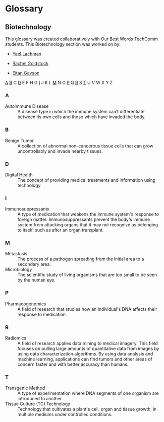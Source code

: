 # Glossary
## Biotechnology

This glossary was created collaboratively with Our Best Words TechComm students. This Biotechnology section was worked on by:

- [Yael Lachman](https://www.linkedin.com/in/yael-lachman/)

- [Rachel Goldstuck](https://www.linkedin.com/in/rachel-goldstuck/)

- [Eitan Gavson](https://www.linkedin.com/in/eitan-gavson/)

[A](#a) [B](#b) C [D](#d) E F H G [I](#i) J K L [M](#m) N O [P](#p) Q [R](#r) S [T](#t) U V W X Y Z

### A
<dl>
  <dt>Autoimmune Disease</dt>
  <dd>A disease type in which the immune system can’t differentiate between its own cells and those which have invaded the body.</dd>
</dl>

### B
<dl>
  <dt>Benign Tumor</dt>
  <dd>A collection of abnormal non-cancerous tissue cells that can grow uncontrollably and invade nearby tissues.</dd>
</dl>

### D
<dl>
  <dt>Digital Health</dt>
  <dd>The concept of providing medical treatments and information using technology.</dd>
</dl> 

### I
<dl>
  <dt>Immunosuppressants</dt>
  <dd>A type of medication that weakens the immune system's response to foreign matter. Immunosuppressants prevent the body's immune system from attacking organs that it may not recognize as belonging to itself, such as after an organ transplant.</dd>
</dl>

### M
<dl>
  <dt>Metastasis</dt>
  <dd>The process of a pathogen spreading from the initial area to a secondary area.</dd>
  <dt>Microbiology</dt>
  <dd>The scientific study of living organisms that are too small to be seen by the human eye.</dd>
</dl>

### P
<dl>
  <dt>Pharmacogenomics</dt>
  <dd>A field of research that studies how an individual's DNA affects their response to medication.
</dd>
</dl>

### R
<dl>
  <dt>Radiomics</dt>
  <dd>A field of research applies data mining to medical imagery. This field focuses on pulling large amounts of quantitative data from images by using data  characterization algorithms. By using data analysis and machine learning, applications can find tumors and other areas of concern faster and with better accuracy than humans.</dd>
</dl>


### T
<dl>
  <dt>Transgenic Method</dt>
  <dd>A type of experimentation where DNA segments of one organism are introduced to another.</dd>
  <dt>Tissue Culture (TC) Technology</dt>
  <dd>Technology that cultivates a plant's cell, organ and tissue growth, in multiple mediums under controlled conditions.</dd>
</dl>
